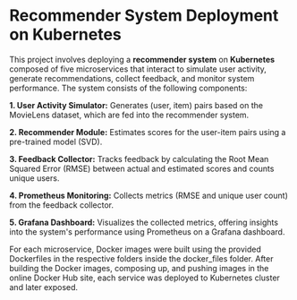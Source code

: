 # Recommender System Deployment on Kubernetes

This project involves deploying a **recommender system** on **Kubernetes** composed of five microservices that interact to simulate user activity, generate recommendations, collect feedback, and monitor system performance. The system consists of the following components:

**1. User Activity Simulator:** Generates (user, item) pairs based on the MovieLens dataset, which are fed into the recommender system.

**2. Recommender Module:** Estimates scores for the user-item pairs using a pre-trained model (SVD).

**3. Feedback Collector:** Tracks feedback by calculating the Root Mean Squared Error (RMSE) between actual and estimated scores and counts unique users.

**4. Prometheus Monitoring:** Collects metrics (RMSE and unique user count) from the feedback collector.

**5. Grafana Dashboard:**  Visualizes the collected metrics, offering insights into the system's performance using Prometheus on a Grafana dashboard.


For each microservice, Docker images were built using the provided Dockerfiles in the respective folders inside the docker_files folder. After building the Docker images, composing up, and pushing images in the online Docker Hub site, each service was deployed to Kubernetes cluster and later exposed.
